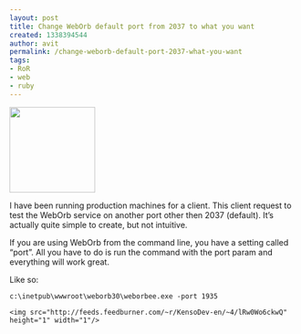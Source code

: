 ```yaml
---
layout: post
title: Change WebOrb default port from 2037 to what you want
created: 1338394544
author: avit
permalink: /change-weborb-default-port-2037-what-you-want
tags:
- RoR
- web
- ruby
---
```

<a href='http://www.kensodev.com/2010/05/09/change-weborb-default-port-from-2037-to-what-you-want/brown_net/' rel='attachment wp-att-434'><img alt='' class='alignleft size-thumbnail wp-image-434' height='150' src='http://www.kensodev.com/wp-content/uploads/2010/05/brown_net-150x150.jpg' title='Weborb' width='150' /></a>
<p>I have been running production machines for a client. This client request to test the WebOrb service on another port other then 2037 (default). It’s actually quite simple to create, but not intuitive.</p>

<p>If you are using WebOrb from the command line, you have a setting called “port”. All you have to do is run the command with the port param and everything will work great.</p>

<p>Like so:</p>
<div class='highlight'><pre><code class='bash'>c:<span class='se'>\i</span>netpub<span class='se'>\w</span>wwroot<span class='se'>\w</span>eborb30<span class='se'>\w</span>eborbee.exe -port 1935
</code></pre>
</div>
      
    <img src="http://feeds.feedburner.com/~r/KensoDev-en/~4/lRw0Wo6ckwQ" height="1" width="1"/>
